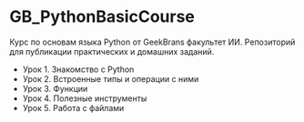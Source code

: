 # GB_PythonBasicCourse
Курс по основам языка Python от GeekBrans факультет ИИ. 
Репозиторий для публикации практических и домашних заданий.

* Урок 1. Знакомство с Python
* Урок 2. Встроенные типы и операции с ними
* Урок 3. Функции
* Урок 4. Полезные инструменты
* Урок 5. Работа с файлами
